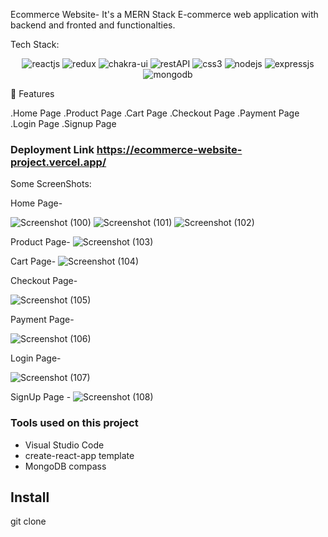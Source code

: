 

Ecommerce Website-
It's a MERN Stack E-commerce web application with backend and fronted and functionalties.


Tech Stack:
<p align="center">
    <img src="https://img.shields.io/badge/React_(17.0.2)-20232A?style=for-the-badge&logo=react&logoColor=61DAFB" alt="reactjs" />
    <img src="https://img.shields.io/badge/Redux_(4.1.1)-593D88?style=for-the-badge&logo=redux&logoColor=white" alt="redux" />
    <img src="https://img.shields.io/badge/Chakra%20UI-3bc7bd?style=for-the-badge&logo=chakraui&logoColor=white" alt="chakra-ui"/>
    <img src="https://img.shields.io/badge/Rest_API-02303A?style=for-the-badge&logo=react-router&logoColor=white" alt="restAPI"/>
    <img src="https://img.shields.io/badge/CSS3-1572B6?style=for-the-badge&logo=css3&logoColor=white" alt="css3"/>   
    <img src="https://img.shields.io/badge/Node.js-339933?style=for-the-badge&logo=nodedotjs&logoColor=white" alt="nodejs" />
    <img src="https://img.shields.io/badge/Express.js-000000?style=for-the-badge&logo=express&logoColor=white" alt="expressjs"/>
    <img src="https://img.shields.io/badge/MongoDB-4EA94B?style=for-the-badge&logo=mongodb&logoColor=white" alt="mongodb"/>
</p>


🚀 Features

.Home Page
.Product Page
.Cart Page
.Checkout Page
.Payment Page
.Login Page
.Signup Page


### Deployment Link  https://ecommerce-website-project.vercel.app/


Some ScreenShots:


Home Page-

![Screenshot (100)](https://user-images.githubusercontent.com/96140349/169487351-b8f29982-1e17-49be-a7f4-421005f26550.png)
![Screenshot (101)](https://user-images.githubusercontent.com/96140349/169487517-cf80bbf8-43da-49d7-b841-2381ca0f908c.png)
![Screenshot (102)](https://user-images.githubusercontent.com/96140349/169487575-dc9e533a-b7a6-4877-ac4b-2527574fb543.png)





Product Page-
![Screenshot (103)](https://user-images.githubusercontent.com/96140349/169487646-0517277f-cd23-4ba7-96aa-d4130ee33653.png)



Cart Page-
![Screenshot (104)](https://user-images.githubusercontent.com/96140349/169487719-0afe10bc-13ec-4020-a33f-48eb0dd0c685.png)


Checkout Page-

![Screenshot (105)](https://user-images.githubusercontent.com/96140349/169487784-5fe4a150-15f1-49cc-bce1-38f081610229.png)


Payment Page-

![Screenshot (106)](https://user-images.githubusercontent.com/96140349/169487990-2b18eb40-0a6d-4412-bb28-3110963e6167.png)

Login Page-


![Screenshot (107)](https://user-images.githubusercontent.com/96140349/169488107-666fddd2-f685-4080-a05d-0c1c7c63b82d.png)


SignUp Page -
![Screenshot (108)](https://user-images.githubusercontent.com/96140349/169488199-e0124eb0-8c3a-4ff4-bf0b-97499a98d4bf.png)

### Tools used on this project

- Visual Studio Code
- create-react-app template
- MongoDB compass


## Install
git clone 













